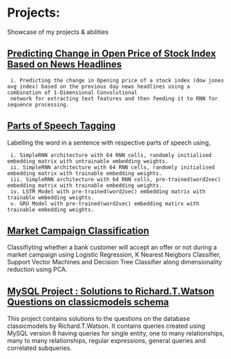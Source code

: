 # Projects:
Showcase of my projects &amp; abilities

## [Predicting Change in Open Price of Stock Index Based on News Headlines](https://github.com/shivu2507/Stock-Price-Prediction-based-on-news)

     i. Predicting the change in Opening price of a stock index (dow jones avg index) based on the previous day news headlines using a combination of 1-Dimensional Convolutional
     network for extracting text features and then feeding it to RNN for sequence processing.

## [Parts of Speech Tagging](https://github.com/shivu2507/POS-Tagging-using-RNN)
   Labelling the word in a sentence with respective parts of speech using,
     
     i. SimpleRNN architecture with 64 RNN cells, randomly initialised embedding matrix with untrainable embedding weights.
     ii. SimpleRNN architecture with 64 RNN cells, randomly initialised embedding matrix with trainable embedding weights.
     iii. SimpleRNN architecture with 64 RNN cells, pre-trained(word2vec) embedding matrix with trainable embedding weights.
     iv. LSTM Model with pre-trained(word2vec) embedding matrix with trainable wmbedding weights.
     v. GRU Model with pre-trained(word2vec) embedding matirx with trainable embedding weights.
      
## [Market Campaign Classification](https://github.com/shivu2507/Marketing-Campaign-Classification)
   Classifiyting whether a bank customer will accept an offer or not during a market campaign using Logistic Regression, K Nearest Neigbors Classifier, Support Vector Machines and
   Decision Tree Classifier along dimensionality reduction using PCA.

## [MySQL Project : Solutions to Richard.T.Watson Questions on classicmodels schema](https://github.com/shivu2507/SQL-on-classicmodel)
   
   This project contains solutions to the questions on the database classicmodels by Richard.T.Watson. 
   It contains queries created using MySQL version 8 having queries for single entity, one to many relationships, many to many relationships, regular expressions, general
   queries and correlated subqueries.
   
